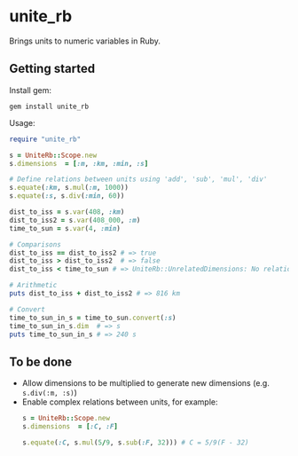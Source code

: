 
# unite_rb

Brings units to numeric variables in Ruby.

## Getting started

Install gem:

```
gem install unite_rb
```

Usage:

```ruby
require "unite_rb"

s = UniteRb::Scope.new
s.dimensions  = [:m, :km, :min, :s]

# Define relations between units using 'add', 'sub', 'mul', 'div'
s.equate(:km, s.mul(:m, 1000))
s.equate(:s, s.div(:min, 60))

dist_to_iss = s.var(408, :km)
dist_to_iss2 = s.var(408_000, :m)
time_to_sun = s.var(4, :min)

# Comparisons
dist_to_iss == dist_to_iss2 # => true
dist_to_iss > dist_to_iss2  # => false
dist_to_iss < time_to_sun # => UniteRb::UnrelatedDimensions: No relation exists between dimensions km and min

# Arithmetic
puts dist_to_iss + dist_to_iss2 # => 816 km

# Convert
time_to_sun_in_s = time_to_sun.convert(:s)
time_to_sun_in_s.dim  # => s
puts time_to_sun_in_s # => 240 s
```

## To be done

- Allow dimensions to be multiplied to generate new dimensions (e.g. `s.div(:m, :s)`)
- Enable complex relations between units, for example:
  ```ruby
  s = UniteRb::Scope.new
  s.dimensions  = [:C, :F]

  s.equate(:C, s.mul(5/9, s.sub(:F, 32))) # C = 5/9(F - 32)
  ```

